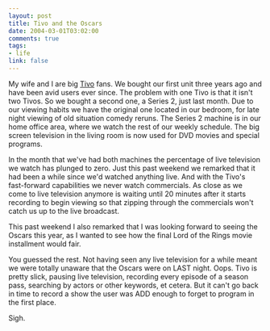 ```yaml
--- 
layout: post
title: Tivo and the Oscars
date: 2004-03-01T03:02:00
comments: true
tags:
- life
link: false
---
```

My wife and I are big <a href="www.tivo.com" title="Tivo">Tivo</a> fans. We bought our first unit three years ago and have been avid users ever since. The problem with one Tivo is that it isn't two Tivos. So we bought a second one, a Series 2, just last month. Due to our viewing habits we have the original one located in our bedroom, for late night viewing of old situation comedy reruns. The Series 2 machine is in our home office area, where we watch the rest of our weekly schedule. The big screen television in the living room is now used for DVD movies and special programs.

In the month that we've had both machines the percentage of live television we watch has plunged to zero. Just this past weekend we remarked that it had been a while since we'd watched anything live. And with the Tivo's fast-forward capabilities we never watch commercials. As close as we come to live television anymore is waiting until 20 minutes after it starts recording to begin viewing so that zipping through the commercials won't catch us up to the live broadcast.

This past weekend I also remarked that I was looking forward to seeing the Oscars this year, as I wanted to see how the final Lord of the Rings movie installment would fair.

You guessed the rest. Not having seen any live television for a while meant we were totally unaware that the Oscars were on LAST night. Oops. Tivo is pretty slick, pausing live television, recording every episode of a season pass, searching by actors or other keywords, et cetera. But it can't go back in time to record a show the user was ADD enough to forget to program in the first place.

Sigh.
